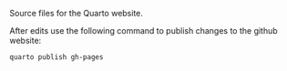 Source files for the Quarto website.

After edits use the following command to publish changes to the github website:
```bash
quarto publish gh-pages
```